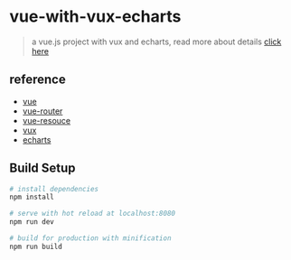 # vue-with-vux-echarts

> a vue.js project with vux and echarts, read more about details [click here](https://regrex.github.io/2016/06/29/vue-first-experience/)

## reference
- [vue](http://vuejs.org.cn/)
- [vue-router](https://github.com/vuejs/vue-router)
- [vue-resouce](https://github.com/vuejs/vue-resource)
- [vux](https://vux.li/)
- [echarts](http://echarts.baidu.com/)

## Build Setup

``` bash
# install dependencies
npm install

# serve with hot reload at localhost:8080
npm run dev

# build for production with minification
npm run build

```
